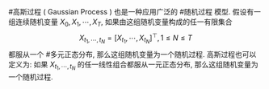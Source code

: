 #高斯过程 ( Gaussian Process ) 也是一种应用广泛的 #随机过程 模型. 
假设有一组连续随机变量 ${X_{0}, X_{1}, \cdots, X_{T}}$, 如果由这组随机变量构成的任一有限集合 $${ X_{t_{1}, \cdots, t_{N}}=\left[X_{t_{1}}, \cdots, X_{t_{N}}\right]^{\top}, 1 \leq N \leq T }$$都服从一个 #多元正态分布, 那么这组随机变量为一个随机过程. 
高斯过程也可以定义为: 如果 ${X_{t_{1}, \cdots, t_{N}}}$ 的任一线性组合都服从一元正态分布, 那么这组随机变量为一个随机过程. 
